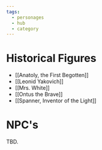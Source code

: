 ```yaml
---
tags:
  - personages
  - hub
  - category
---
```

# Historical Figures
* [[Anatoly, the First Begotten]]
* [[Leonid Yakovich]]
* [[Mrs. White]]
* [[Ontus the Brave]]
* [[Spanner, Inventor of the Light]]
# NPC's
TBD.